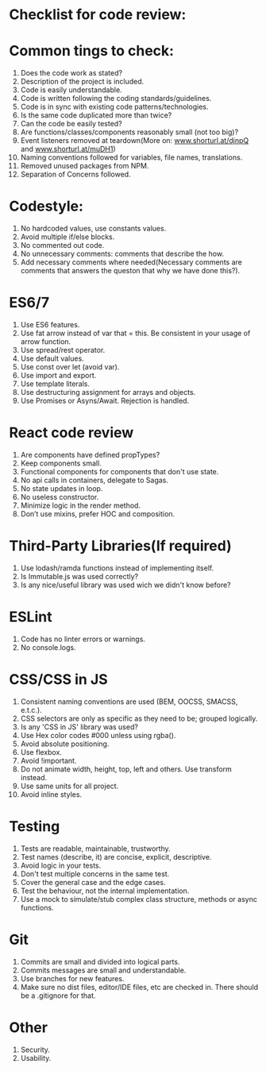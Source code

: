 # Checklist for code review:

# Common tings to check:
1. Does the code work as stated?
2. Description of the project is included.
3. Code is easily understandable.
4. Code is written following the coding standards/guidelines.
5. Code is in sync with existing code patterns/technologies.
6. Is the same code duplicated more than twice?
7. Can the code be easily tested?
8. Are functions/classes/components reasonably small (not too big)?
9. Event listeners removed at teardown(More on: www.shorturl.at/djnpQ and www.shorturl.at/muDH1)
10. Naming conventions followed for variables, file names, translations.
11. Removed unused packages from NPM.
12. Separation of Concerns followed.

# Codestyle:
1. No hardcoded values, use constants values.
2. Avoid multiple if/else blocks.
3. No commented out code.
4. No unnecessary comments: comments that describe the how.
5. Add necessary comments where needed(Necessary comments are comments that answers the queston that why we have done this?).

# ES6/7
1. Use ES6 features.
2. Use fat arrow instead of var that = this. Be consistent in your usage of arrow function.
3. Use spread/rest operator.
4. Use default values.
5. Use const over let (avoid var).
6. Use import and export.
7. Use template literals.
8. Use destructuring assignment for arrays and objects.
9. Use Promises or Asyns/Await. Rejection is handled.

# React code review
1. Are components have defined propTypes?
2. Keep components small.
3. Functional components for components that don't use state.
4. No api calls in containers, delegate to Sagas.
5. No state updates in loop.
6. No useless constructor.
7. Minimize logic in the render method.
8. Don’t use mixins, prefer HOC and composition.

# Third-Party Libraries(If required)
1. Use lodash/ramda functions instead of implementing itself.
2. Is Immutable.js was used correctly?
3. Is any nice/useful library was used wich we didn't know before?

# ESLint
1. Code has no linter errors or warnings.
2. No console.logs.

# CSS/CSS in JS
1. Consistent naming conventions are used (BEM, OOCSS, SMACSS, e.t.c.).
2. CSS selectors are only as specific as they need to be; grouped logically.
3. Is any 'CSS in JS' library was used?
4. Use Hex color codes #000 unless using rgba().
5. Avoid absolute positioning.
6. Use flexbox.
7. Avoid !important.
8. Do not animate width, height, top, left and others. Use transform instead.
9. Use same units for all project.
10. Avoid inline styles.

# Testing
1. Tests are readable, maintainable, trustworthy.
2. Test names (describe, it) are concise, explicit, descriptive.
3. Avoid logic in your tests.
4. Don't test multiple concerns in the same test.
5. Cover the general case and the edge cases.
6. Test the behaviour, not the internal implementation.
7. Use a mock to simulate/stub complex class structure, methods or async functions.

# Git
1. Commits are small and divided into logical parts.
2. Commits messages are small and understandable.
3. Use branches for new features.
4. Make sure no dist files, editor/IDE files, etc are checked in. There should be a .gitignore for that.

# Other
1. Security.
2. Usability.
